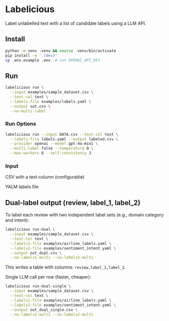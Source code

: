 # Labelicious

Label unlabelled text with a list of candidate labels using a LLM API.

## Install

```bash
python -m venv .venv && source .venv/bin/activate
pip install -e '.[dev]'
cp .env.example .env  # set OPENAI_API_KEY
```

## Run

```bash
labelicious run \
  --input examples/sample_dataset.csv \
  --text-col text \
  --labels-file examples/labels.yaml \
  --output out.csv \
  --no-multi-label
```

### Run Options

```bash
labelicious run --input DATA.csv --text-col text \
  --labels-file labels.yaml --output labeled.csv \
  --provider openai --model gpt-4o-mini \
  --multi-label false --temperature 0 \
  --max-workers 8 --self-consistency 3
```

### Input

CSV with a text column (configurable)

YALM labels file

## Dual-label output (review, label_1, label_2)

To label each review with two independent label sets (e.g., domain category and intent):

```bash
labelicious run-dual \
  --input examples/sample_dataset.csv \
  --text-col text \
  --labels1-file examples/airline_labels.yaml \
  --labels2-file examples/sentiment_intent.yaml \
  --output out_dual.csv \
  --no-labels1-multi --no-labels2-multi
```

This writes a table with columns: `review,label_1,label_2`.

Single LLM call per row (faster, cheaper):

```bash
labelicious run-dual-single \
  --input examples/sample_dataset.csv \
  --text-col text \
  --labels1-file examples/airline_labels.yaml \
  --labels2-file examples/sentiment_intent.yaml \
  --output out_dual_single.csv \
  --no-labels1-multi --no-labels2-multi
```
